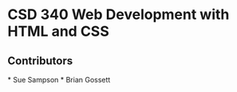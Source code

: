 <h1>CSD 340 Web Development with HTML and CSS</h1>
<h2>Contributors</h2>
  * Sue Sampson
  * Brian Gossett